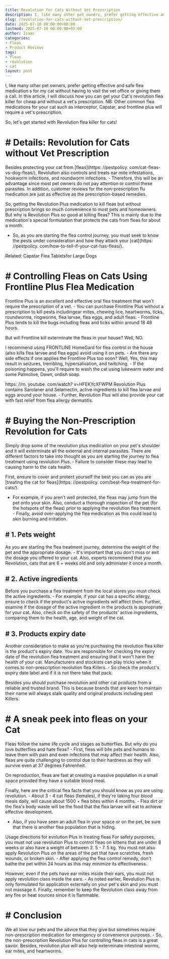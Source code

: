 ```yaml
---
title: Revolution for Cats Without Vet Prescription
description: I, like many other pet owners, prefer getting effective and safe flea medication s for my cat without having to visit the vet office or giving them a call. In...
slug: /revolution-for-cats-without-vet-prescription/
date: 2025-07-10 00:00:00+00:00
lastmod: 2025-07-10 00:00:00+03:00
author: Isaac
categories:
- Fleas
- Product Reviews
tags:
- fleas
- revolution
- cat
layout: post
---
```


I, like many other pet owners, prefer getting effective and safe flea medication s for my cat without having to visit the vet office or giving them a call. In this article, I will discuss how you can get your Cat's revolution flea killer for cheap and without a vet's prescription. NB: Other common flea medications for your cat such as interceptor, Capstar, and frontline plus will require a vet's prescription.

So, let's get started with Revolution flea killer for cats!

# # Details: Revolution for Cats without Vet Prescription

Besides protecting your cat from [fleas](https: //pestpolicy. com/cat-fleas-vs-dog-fleas/), Revolution also controls and treats ear mite infestations, hookworm infections, and roundworm infections. - Therefore, this will be an advantage since most pet owners do not pay attention or control these parasites. In addition, customer reviews for the non-prescription flu medication are just as effective as the prescription-based remedies.

So, getting the Revolution Plus medication to kill fleas but without prescription brings so much convenience to most pets and homeowners. But why is Revolution Plus so good at killing fleas? This is mainly due to the medication's special formulation that protects the cats from fleas for about a month.

- So, as you are starting the flea control journey, you must seek to know the pests under consideration and how they attack your [cat](https: //pestpolicy. com/how-to-tell-if-your-cat-has-fleas/).

Related: Capstar Flea Tabletsfor Large Dogs

# # Controlling Fleas on Cats Using Frontline Plus Flea Medication

Frontline Plus is an excellent and effective oral flea treatment that won't require the prescription of a vet. - You can purchase Frontline Plus without a prescription to kill pests includingear mites, chewing lice, heartworms, ticks, roundworms, ringworms, flea larvae, flea eggs, and adult fleas. - Frontline Plus tends to kill the bugs including fleas and ticks within around 18 48 hours.

But will Frontline kill exterminate the fleas in your house? Well, NO.

I recommend using FRONTLINE HomeGard for flea control in the house (also kills flea larvae and flea eggs) avoid using it on pets. - Are there any side effects if one applies the Frontline Plus too soon? Well, Yes, this may result in seizures, trembling, hypersalivation, and twitching. - If the poisoning happens, you'll require to wash the cat using lukewarm water and some Palmolive, Dawn, ordish soap.

https: //m. youtube. com/watch? v=HFEKYcXFWPM Revolution Plus contains Sarolaner and Selamectin, active ingredients to kill flea larvae and eggs around your house. - Further, Revolution Plus will also provide your cat with fast relief from flea allergy dermatitis.

# # Buying the Non-Prescription Revolution for Cats

Simply drop some of the revolution plus medication on your pet's shoulder and it will exterminate all the external and internal parasites. There are different factors to take into thought as you are starting the journey to flea treatment using revolution Plus. - Failure to consider these may lead to causing harm to the cats health.

First, ensure to cover and protect yourself the best you can as you are [treating the cat for fleas](https: //pestpolicy. com/best-flea-treatment-for-cats/).

- For example, if you aren't well protected, the fleas may jump from the pet onto your skin. Also, conduct a thorough inspection of the pet (for the hotspots of the fleas) prior to applying the revolution flea treatment. - Finally, avoid over-applying the flea medication as this could lead to skin burning and irritation.

## # 1. Pets weight

As you are starting the flea treatment journey, determine the weight of the pet and the appropriate dosage. - It's important that you don't miss or exit the dosage you offered to your cat. Also, experts recommend that you Revolution, cats that are 6 + weeks old and only administer it once a month.

## # 2. Active ingredients

Before you purchase a flea treatment from the local stores you must check the active ingredients. - For example, if your cat has a specific allergy, ensure to check if the product's active ingredients will affect them. Further, examine if the dosage of the active ingredient in the products is appropriate for your cat. Also, check on the safety of the products' active ingredients, comparing them to the health, age, and weight of the cat.

## # 3. Products expiry date

Another consideration to make as you're purchasing the revolution flea killer is the product's expiry date. You are responsible for checking the expiry date of the revolution flea treatment and ensuring that it won't harm the health of your cat. Manufacturers and stockists can play tricks when it comes to non-prescription revolution flea Killers. - So check the product's expiry date label and if it is not there take that pack.

Besides you should purchase revolution and other cat products from a reliable and trusted brand. This is because brands that are keen to maintain their name will always stalk quality and original products including pest Killers.

# # A sneak peek into fleas on your Cat

Fleas follow the same life cycle and stages as butterflies. But why do you love butterflies and hate fleas? - First, fleas will bite pets and humans to leave them with pain and even infections that may affect their health. Also, fleas are quite challenging to control due to their hardness as they will survive even at 37 degrees Fahrenheit.

On reproduction, fleas are fast at creating a massive population in a small space provided they have a suitable blood meal.

Finally, here are the critical flea facts that you should know as you are using revolution. - About 3 - 4 cat fleas (females), if they're taking four blood meals daily, will cause about 1500 + flea bites within 4 months. - Flea dirt or the flea's body waste will be the food that the flea larvae will eat to achieve effective development.

- Also, if you have seen an adult flea in your space or on the pet, be sure that there is another flea population that is hiding.

Usage directions for evolution Plus in treating fleas For safety purposes, you must not use revolution Plus to control fleas on kittens that are under 8 weeks or also have a weight of between 2. 5 - 7. 5 kg. You must not also apply Revolution Plus on the areas of the pet that have scratches, fresh wounds, or broken skin. - After applying the flea control remedy, don't bathe the pet within 24 hours as this may minimize its effectiveness.

However, even if the pets have ear mites inside their ears, you must not apply revolution class inside the ears. - As noted earlier, Revolution Plus is only formulated for application externally on your pet's skin and you must not massage it. Finally, remember to keep the Revolution class away from any fire or heat sources since it is flammable.

# # Conclusion

We all love our pets and the advice that they give but sometimes require non-prescription medication for emergency or convenience purposes. - So, the non-prescription Revolution Plus for controlling fleas in cats is a great savior. Besides, revolution plus will also help exterminate intestinal worms, ear mites, and heartworms.
